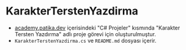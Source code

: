 # KarakterTerstenYazdirma
 - [academy.patika.dev](https://academy.patika.dev/tr/courses/c-projeleri) içerisindeki "C# Projeler" kısmında "Karakter Tersten Yazdırma" adlı proje görevi için oluşturulmuştur.
 - `KarakterTerstenYazdirma.cs` ve `README.md` dosyası içerir.
